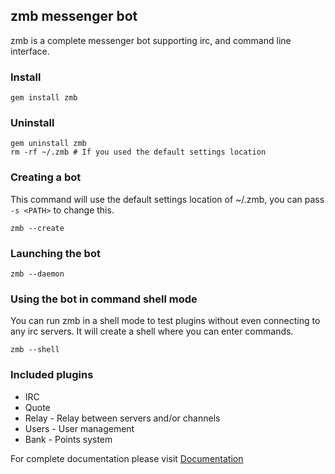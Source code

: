 ## zmb messenger bot

zmb is a complete messenger bot supporting irc, and command line interface.

### Install
	gem install zmb

### Uninstall
	gem uninstall zmb
	rm -rf ~/.zmb # If you used the default settings location

### Creating a bot

This command will use the default settings location of ~/.zmb, you can pass `-s <PATH>` to change this.

	zmb --create

### Launching the bot
	zmb --daemon

### Using the bot in command shell mode

You can run zmb in a shell mode to test plugins without even connecting to any irc servers. It will create a shell where you can enter commands.

	zmb --shell

### Included plugins

- IRC
- Quote
- Relay - Relay between servers and/or channels
- Users - User management
- Bank - Points system

For complete documentation please visit [Documentation](http://kylefuller.co.uk/projects/zmb/)

